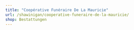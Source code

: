 ```yaml
---
title: "Coopérative Funéraire De La Mauricie"
url: /shawinigan/cooperative-funeraire-de-la-mauricie/
shop: Bestattungen
---
```

